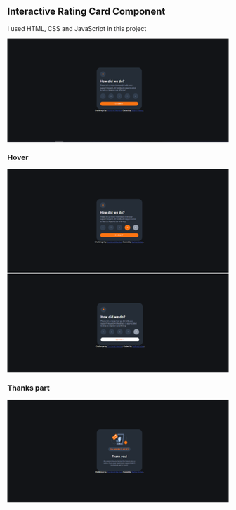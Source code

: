 ## Interactive Rating Card Component

I used HTML, CSS and JavaScript in this project


![img1](./imgs/irccomponent.png)
### Hover
![img1](./imgs/irccomponenthover.png)
![img1](./imgs/irccomponenthover2.png)

### Thanks part
![img1](./imgs/irccomponentsubmit.png)

